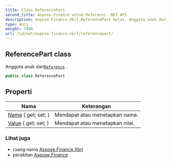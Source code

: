 ```yaml
---
title: Class ReferencePart
second_title: Aspose.Finance untuk Referensi .NET API
description: Aspose.Finance.Xbrl.ReferencePart kelas. Anggota anak dariReference .
type: docs
weight: 7990
url: /id/net/aspose.finance.xbrl/referencepart/
---
```

## ReferencePart class

Anggota anak dari[`Reference`](../reference/) .

```csharp
public class ReferencePart
```

## Properti

| Nama | Keterangan |
| --- | --- |
| [Name](../../aspose.finance.xbrl/referencepart/name/) { get; set; } | Mendapat atau menetapkan nama. |
| [Value](../../aspose.finance.xbrl/referencepart/value/) { get; set; } | Mendapat atau menetapkan nilai. |

### Lihat juga

* ruang nama [Aspose.Finance.Xbrl](../../aspose.finance.xbrl/)
* perakitan [Aspose.Finance](../../)


